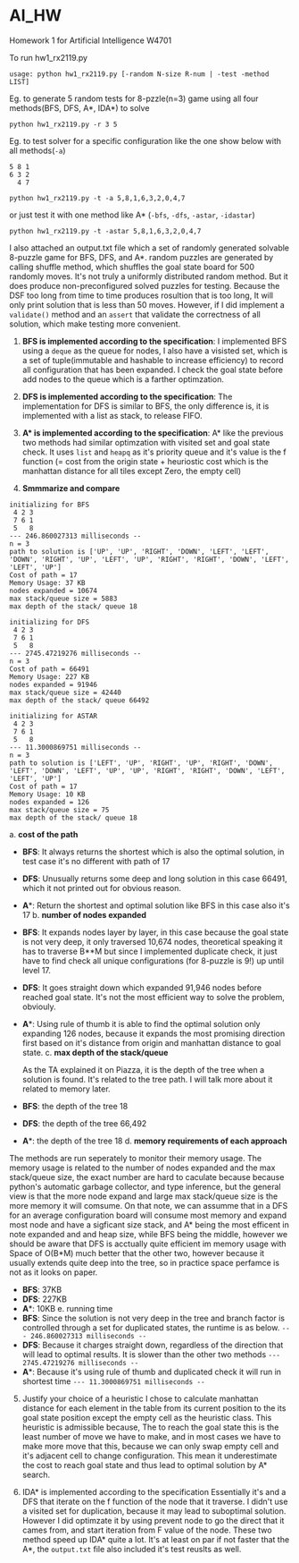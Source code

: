 # AI_HW
Homework 1 for Artificial Intelligence W4701

To run hw1_rx2119.py

`usage: python hw1_rx2119.py [-random N-size R-num | -test -method LIST]`

Eg. to generate 5 random tests for 8-pzzle(n=3) game using all four methods(BFS, DFS, A\*, IDA\*) to solve   

`python hw1_rx2119.py -r 3 5`

Eg. to test solver for a specific configuration like the one show below with all methods(`-a`)

```
5 8 1
6 3 2
  4 7
```

`python hw1_rx2119.py -t -a 5,8,1,6,3,2,0,4,7`

or just test it with one method like A* (`-bfs`, `-dfs`, `-astar`, `-idastar`)

`python hw1_rx2119.py -t -astar 5,8,1,6,3,2,0,4,7`


I also attached an output.txt file which a set of randomly generated solvable 8-puzzle game for BFS, DFS, and A*. random puzzles are generated by calling shuffle method, which shuffles the goal state board for 500 randomly moves. It's not truly a uniformly distributed random method. But it does produce non-preconfigured solved puzzles for testing. Because the DSF too long from time to time produces rosultion that is too long, It will only print solution that is less than 50 moves. However, if I did implement a `validate()` method and an `assert` that validate the correctness of all solution, which make testing more convenient. 

1. **BFS is implemented according to the specification**: 
I implemented BFS using a `deque` as the queue for nodes, I also have a visisted set, which is a set of tuple(immutable and hashable to increase efficiency) to record all configuration that has been expanded. I check the goal state before add nodes to the queue which is a farther optimzation. 

2. **DFS is implemented according to the specification**: 
The implementation for DFS is similar to BFS, the only difference is, it is implemented with a list as stack, to release FIFO.

3. **A\* is implemented according to the specification**: 
A* like the previous two methods had similar optimzation with visited set and goal state check. It uses `list` and `heapq` as it's priority queue and it's value is the f function (= cost from the origin state + heuriostic cost which is the manhattan distance for all tiles except Zero, the empty cell)

4. **Smmmarize and compare**
```
initializing for BFS
 4 2 3 
 7 6 1 
 5   8 
--- 246.860027313 milliseconds --
n = 3
path to solution is ['UP', 'UP', 'RIGHT', 'DOWN', 'LEFT', 'LEFT', 'DOWN', 'RIGHT', 'UP', 'LEFT', 'UP', 'RIGHT', 'RIGHT', 'DOWN', 'LEFT', 'LEFT', 'UP']
Cost of path = 17
Memory Usage: 37 KB
nodes expanded = 10674
max stack/queue size = 5883
max depth of the stack/ queue 18

initializing for DFS
 4 2 3 
 7 6 1 
 5   8 
--- 2745.47219276 milliseconds --
n = 3
Cost of path = 66491
Memory Usage: 227 KB
nodes expanded = 91946
max stack/queue size = 42440
max depth of the stack/ queue 66492

initializing for ASTAR
 4 2 3 
 7 6 1 
 5   8 
--- 11.3000869751 milliseconds --
n = 3
path to solution is ['LEFT', 'UP', 'RIGHT', 'UP', 'RIGHT', 'DOWN', 'LEFT', 'DOWN', 'LEFT', 'UP', 'UP', 'RIGHT', 'RIGHT', 'DOWN', 'LEFT', 'LEFT', 'UP']
Cost of path = 17
Memory Usage: 10 KB
nodes expanded = 126
max stack/queue size = 75
max depth of the stack/ queue 18
```

 a. **cost of the path**
 * **BFS**: It always returns the shortest which is also the optimal solution, in test case it's no different with path of 17
 * **DFS**: Unusually returns some deep and long solution in this case 66491, which it not printed out for obvious reason.
 * **A***: Return the shortest and optimal solution like BFS in this case also it's 17
 b. **number of nodes expanded**
  * **BFS**: It expands nodes layer by layer, in this case because the goal state is not very deep, it only traversed 10,674 nodes, theoretical speaking it has to traverse B**M but since I implemented duplicate check, it just have to find check all unique configurations (for 8-puzzle is 9!) up until level 17.
  * **DFS**: It goes straight down which expanded 91,946 nodes before reached goal state. It's not the most efficient way to solve the problem, obviouly.
  * **A***: Using rule of thumb it is able to find the optimal solution only expanding 126 nodes, because it expands the most promising direction first based on it's distance from origin and manhattan distance to goal state.
 c. **max depth of the stack/queue**
    
    As the TA explained it on Piazza, it is the depth of the tree when a solution is found. It's related to the tree path. I will talk more about it related to memory later.
  * **BFS**: the depth of the tree 18
  * **DFS**: the depth of the tree 66,492
  * **A***: the depth of the tree 18
 d. **memory requirements of each approach** 
  
  The methods are run seperately to monitor their memory usage. The memory usage is related to the number of nodes expanded and the max stack/queue size, the exact number are hard to caculate because because python's automatic garbage collector, and type inference, but the general view is that the more node expand and large max stack/queue size is the more memory it will comsume. On that note, we can assumme that in a DFS for an average configuration board will consume most memory and expand most node and have a sigficant size stack, and A\* being the most efficent in note expanded and and heap size, while BFS being the middle, however we should be aware that DFS is acctually quite efficient im memory usage with Space of O(B\*M) much better that the other two, however because it usually extends quite deep into the tree, so in practice space perfamce is not as it looks on paper.
  * **BFS**: 37KB 
  * **DFS**: 227KB
  * **A***: 10KB
 e. running time
  * **BFS**: Since the solution is not very deep in the tree and branch factor is controlled through a set for duplicated states, the runtime is as below.
  `--- 246.860027313 milliseconds --`
  * **DFS**: Because it charges straight down, regardless of the direction that will lead to optimal results. It is slower than the other two methods
  `--- 2745.47219276 milliseconds --`
  * **A***: Because it's using rule of thumb and duplicated check it will run in shortest time
  `--- 11.3000869751 milliseconds --`

5. Justify your choice of a heuristic
I chose to calculate manhattan distance for each element in the table from its current position to the its goal state position except the empty cell as the heuristic class. This heuristic is admissible because, The to reach the goal state this is the least number of move we have to make, and in most cases we have to make more move that this, because we can only swap empty cell and it's adjacent cell to change configuration. This mean it underestimate the cost to reach goal state and thus lead to optimal solution by A* search.

6. IDA* is implemented according to the specification
Essentially it's and a DFS that iterate on the f function of the node that it traverse. I didn't use a visited set for duplication, because it may lead to suboptimal solution. However I did optimzate it by using prevent node to go the direct that it cames from, and start iteration from F value of the node. These two method speed up IDA\* quite a lot. It's at least on par if not faster that the A\*, the `output.txt` file also included it's test reuslts as well.

